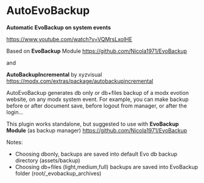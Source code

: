 # AutoEvoBackup

**Automatic EvoBackup on system events**

https://www.youtube.com/watch?v=VQMrsLxolHE

Based on **EvoBackup** Module https://github.com/Nicola1971/EvoBackup

and 

**AutoBackupIncremental** by xyzvisual https://modx.com/extras/package/autobackupincremental 

AutoEvoBackup generates db only or db+files backup of a modx evotion website, on any modx system event.
For example, you can make backup before or after document save, before logout from manager, or after the login...

This plugin works standalone, but suggested to use with **EvoBackup Module** (as backup manager)
https://github.com/Nicola1971/EvoBackup

Notes:

* Choosing dbonly, backups are saved into default Evo db backup directory (assets/backup)
* Choosing db+files (light,medium,full) backups are saved into EvoBackup folder (root/_evobackup_archives)

